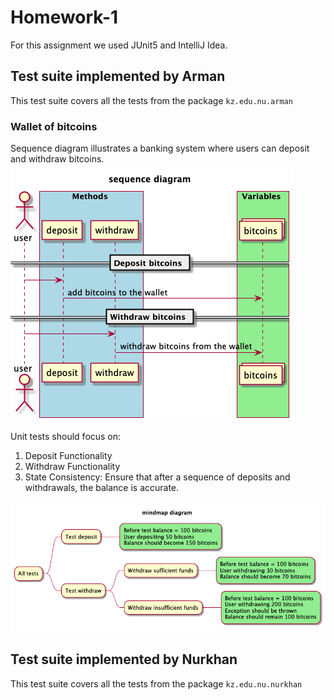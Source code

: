 # Homework-1

For this assignment we used JUnit5 and IntelliJ Idea.

## Test suite implemented by Arman

This test suite covers all the tests from the package `kz.edu.nu.arman`

### Wallet of bitcoins
Sequence diagram illustrates a banking system where users can deposit and withdraw bitcoins.
![alt text](src/main/resources/fintech/wallet-sequence_diagram.png)

Unit tests should focus on:

1. Deposit Functionality
2. Withdraw Functionality
3. State Consistency: Ensure that after a sequence of deposits and withdrawals, the balance is accurate.

![alt text](src/main/resources/fintech/wallet-tests-mindmap_diagram.png)

## Test suite implemented by Nurkhan

This test suite covers all the tests from the package `kz.edu.nu.nurkhan`